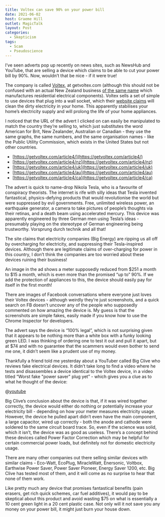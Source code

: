 ```yaml
---
title: Voltex can save 90% on your power bill
date: 2021-06-02
host: Graeme Hill
outlet: MagicTalk
layout: Post
categories:
  - Skepticism
tags:
  - Scam
  - Pseudoscience
---
```


I’ve seen adverts pop up recently on news sites, such as NewsHub and YouTube, that are selling a device which claims to be able to cut your power bill by 90%. Now, wouldn’t that be nice - if it were true!

<!-- more -->

The company is called [Voltex](https://getvoltex.com/), at getvoltex.com (although this should not be confused with an actual New Zealand business [of the same name](https://voltexelectrical.co.nz/) which manufactures residential electrical components). Voltex sells a set of simple to use devices that plug into a wall socket, which their [website claims](https://getvoltex.com/article4) will clean the dirty electricity in your home. This apparently stabilises your home’s electricity supply and will prolong the life of your home appliances.

I noticed that the URL of the advert I clicked on can easily be manipulated to match the country they’re selling to, which just substitutes the word American for Brit, New Zealander, Australian or Canadian - they use the same graphs, the same numbers, and the same organisation names - like the Public Utility Commission, which exists in the United States but not other countries.

* [https://getvoltex.com/article4/](https://getvoltex.com/article4/)
* [https://getvoltex.com/article4/nz](https://getvoltex.com/article4/nz)
* [https://getvoltex.com/article4/uk](https://getvoltex.com/article4/uk)
* [https://getvoltex.com/article4/au](https://getvoltex.com/article4/au)
* [https://getvoltex.com/article4/ca](https://getvoltex.com/article4/ca)

The advert is quick to name-drop Nikola Tesla, who is a favourite of conspiracy theorists. The internet is rife with silly ideas that Tesla invented fantastical, physics-defying products that would revolutionise the world but were suppressed by evil governments. Free, unlimited wireless power, an earthquake generator, a camera to take pictures of people’s thoughts via their retinas, and a death beam using accelerated mercury. This device was apparently engineered by three German men using Tesla’s ideas - presumably playing on the stereotype of German engineering being trustworthy. Vorsprung durch technik and all that!

The site claims that electricity companies (Big Energy) are ripping us all off by overcharging for electricity, and suppressing their Tesla-inspired devices. Although there are legitimate claims of over-charging for power in this country, I don’t think the companies are too worried about these devices ruining their business!

An image in the ad shows a meter supposedly reduced from $251 a month to $15 a month, which is even more than the promised “up to” 90%. If we add the protection of appliances to this, the device should easily pay for itself in the first month!

There are images of Facebook conversations where everyone just loves their Voltex devices - although weirdly they’re just screenshots, and a quick search on FB doesn’t uncover any of the people who supposedly commented on how amazing the device is. My guess is that the screenshots are simple fakes, easily made if you know how to use the Chrome Inspector for developers.

The advert says the device is “100% legal”, which is not surprising given that it appears to be nothing more than a white box with a funky looking green LED. I was thinking of ordering one to test it out and pull it apart, but at $74 and with no guarantee that the scammers would even bother to send me one, it didn’t seem like a prudent use of my money.

Thankfully a friend told me yesterday about a YouTuber called Big Clive who reviews fake electrical devices. It didn’t take long to find a video where he tests and disassembles a device identical to the Voltex device, in a video titled “Worst fake "power saver" plug yet” - which gives you a clue as to what he thought of the device:

@[youtube](https://youtu.be/yA5G7kR_xa8?t=456)

Big Clive’s conclusion about the device is that, if it was wired together correctly, the device would either do nothing or potentially increase your electricity bill - depending on how your meter measures electricity usage. However, the device he pulled apart didn’t even have the main component, a large capacitor, wired up correctly - both the anode and cathode were soldered to the same circuit board trace. So, even if the science was solid, which it isn’t, the device was as good as useless. There’s a concept behind these devices called Power Factor Correction which may be helpful for certain commercial power loads, but definitely not for domestic electricity usage.

There are many other companies out there selling similar devices with similar claims - Eco-Watt, EcoPlug, MiracleWatt, Enersonic, Voltbox, Earthwise Power Saver, Power Saver Pioneer, Energy Saver 1200, etc. Big Clive has tested most of them, and it will come as no surprise to hear that none of them work.

Like pretty much any device that promises fantastical benefits (pain erasers, get rich quick schemes, car fuel additives), it would pay to be skeptical about this product and avoid wasting $75 on what is essentially a 10 cent green light in a 20 cent plastic case. Not only will it not save you any money on your power bill, it might just burn your house down.
